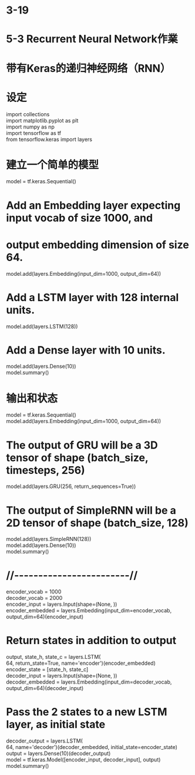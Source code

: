 # 3-19
# 5-3 Recurrent Neural Network作業
# 带有Keras的递归神经网络（RNN）
# 设定  
import collections  
import matplotlib.pyplot as plt  
import numpy as np  
import tensorflow as tf  
from tensorflow.keras import layers     
# 建立一个简单的模型
model = tf.keras.Sequential()  
# Add an Embedding layer expecting input vocab of size 1000, and  
# output embedding dimension of size 64.  
model.add(layers.Embedding(input_dim=1000, output_dim=64))  
# Add a LSTM layer with 128 internal units.  
model.add(layers.LSTM(128))  
# Add a Dense layer with 10 units.  
model.add(layers.Dense(10))  
model.summary()  
# 输出和状态  
model = tf.keras.Sequential()  
model.add(layers.Embedding(input_dim=1000, output_dim=64))  
# The output of GRU will be a 3D tensor of shape (batch_size, timesteps, 256)  
model.add(layers.GRU(256, return_sequences=True))  
# The output of SimpleRNN will be a 2D tensor of shape (batch_size, 128)  
model.add(layers.SimpleRNN(128))  
model.add(layers.Dense(10))  
model.summary()   
# //------------------------//  
encoder_vocab = 1000  
decoder_vocab = 2000  
encoder_input = layers.Input(shape=(None, ))  
encoder_embedded = layers.Embedding(input_dim=encoder_vocab, output_dim=64)(encoder_input)  
# Return states in addition to output  
output, state_h, state_c = layers.LSTM(  
    64, return_state=True, name='encoder')(encoder_embedded)  
encoder_state = [state_h, state_c]  
decoder_input = layers.Input(shape=(None, ))  
decoder_embedded = layers.Embedding(input_dim=decoder_vocab, output_dim=64)(decoder_input)  
# Pass the 2 states to a new LSTM layer, as initial state  
decoder_output = layers.LSTM(  
    64, name='decoder')(decoder_embedded, initial_state=encoder_state)  
output = layers.Dense(10)(decoder_output)  
model = tf.keras.Model([encoder_input, decoder_input], output)  
model.summary()  



